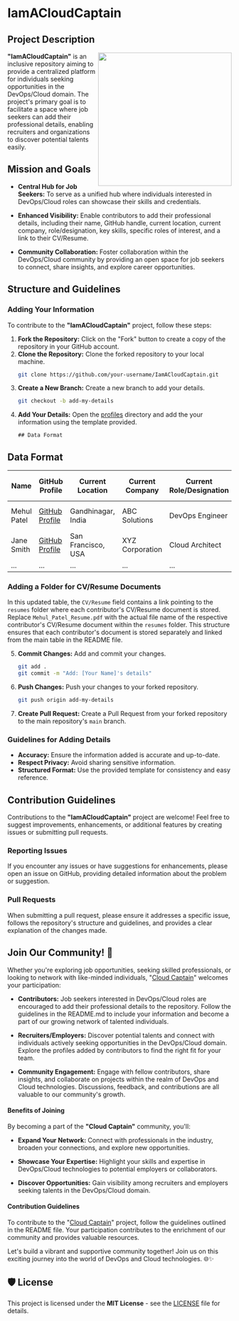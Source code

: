 # IamACloudCaptain

## Project Description

<img src="https://github.com/nomadicmehul/CloudCaptain/blob/main/Images/image.jpg" align="right" width="300">

**"IamACloudCaptain"** is an inclusive repository aiming to provide a centralized platform for individuals seeking opportunities in the DevOps/Cloud domain. The project's primary goal is to facilitate a space where job seekers can add their professional details, enabling recruiters and organizations to discover potential talents easily.

## Mission and Goals

- **Central Hub for Job Seekers:** To serve as a unified hub where individuals interested in DevOps/Cloud roles can showcase their skills and credentials.

- **Enhanced Visibility:** Enable contributors to add their professional details, including their name, GitHub handle, current location, current company, role/designation, key skills, specific roles of interest, and a link to their CV/Resume.

- **Community Collaboration:** Foster collaboration within the DevOps/Cloud community by providing an open space for job seekers to connect, share insights, and explore career opportunities.

## Structure and Guidelines

### Adding Your Information

To contribute to the **"IamACloudCaptain"** project, follow these steps:

1. **Fork the Repository:** Click on the "Fork" button to create a copy of the repository in your GitHub account.
2. **Clone the Repository:** Clone the forked repository to your local machine.
    ```bash
    git clone https://github.com/your-username/IamACloudCaptain.git
    ```
3. **Create a New Branch:** Create a new branch to add your details.
    ```bash
    git checkout -b add-my-details
    ```
4. **Add Your Details:** Open the [profiles](./profiles/readme.md) directory and add the your information using the template provided.
    ```
    ## Data Format
## Data Format

| **Name**        | **GitHub Profile**                                       | **Current Location**           | **Current Company** | **Current Role/Designation** | **Skills Keywords**         | **Specific Roles of Interest** | **CV/Resume**                          | **LinkedIn Profile**                    | **Availability** |
|-----------------|----------------------------------------------------------|------------------------|----------------------|------------------------------|-----------------------------|------------------------------------|---------------------------------------|---------------------------------------|-------------------|
| Mehul Patel      | [GitHub Profile](https://github.com/nomadicmehul/)      | Gandhinagar, India     | ABC Solutions         | DevOps Engineer              | AWS, Docker, Kubernetes    | Cloud Architect                    | [CV/Resume](./resumes/Mehul_Patel_Resume.pdf) | [LinkedIn Profile](linkedin_profile_link) | Immediate        |
| Jane Smith       | [GitHub Profile](link)                                   | San Francisco, USA     | XYZ Corporation       | Cloud Architect              | Azure, Terraform            | DevOps Engineer                    | [CV/Resume](link)                       | [LinkedIn Profile](linkedin_profile_link) | 2 months notice   |
| ...             | ...                                                      | ...                    | ...                  | ...                          | ...                         | ...                                | ...                                   | ...                                   | ...               

### Adding a Folder for CV/Resume Documents

In this updated table, the `CV/Resume` field contains a link pointing to the `resumes` folder where each contributor's CV/Resume document is stored. Replace `Mehul_Patel_Resume.pdf` with the actual file name of the respective contributor's CV/Resume document within the `resumes` folder. This structure ensures that each contributor's document is stored separately and linked from the main table in the README file.

5. **Commit Changes:** Add and commit your changes.
    ```bash
    git add .
    git commit -m "Add: [Your Name]'s details"
    ```
6. **Push Changes:** Push your changes to your forked repository.
    ```bash
    git push origin add-my-details
    ```
7. **Create Pull Request:** Create a Pull Request from your forked repository to the main repository's `main` branch.

### Guidelines for Adding Details

- **Accuracy:** Ensure the information added is accurate and up-to-date.
- **Respect Privacy:** Avoid sharing sensitive information.
- **Structured Format:** Use the provided template for consistency and easy reference.

## Contribution Guidelines

Contributions to the **"IamACloudCaptain"** project are welcome! Feel free to suggest improvements, enhancements, or additional features by creating issues or submitting pull requests.

### Reporting Issues

If you encounter any issues or have suggestions for enhancements, please open an issue on GitHub, providing detailed information about the problem or suggestion.

### Pull Requests

When submitting a pull request, please ensure it addresses a specific issue, follows the repository's structure and guidelines, and provides a clear explanation of the changes made.

## **Join Our Community!** 🚀

Whether you're exploring job opportunities, seeking skilled professionals, or looking to network with like-minded individuals, "[Cloud Captain](https://t.me/CloudCaptains)" welcomes your participation:

- **Contributors:** Job seekers interested in DevOps/Cloud roles are encouraged to add their professional details to the repository. Follow the guidelines in the README.md to include your information and become a part of our growing network of talented individuals.

- **Recruiters/Employers:** Discover potential talents and connect with individuals actively seeking opportunities in the DevOps/Cloud domain. Explore the profiles added by contributors to find the right fit for your team.

- **Community Engagement:** Engage with fellow contributors, share insights, and collaborate on projects within the realm of DevOps and Cloud technologies. Discussions, feedback, and contributions are all valuable to our community's growth.

#### Benefits of Joining

By becoming a part of the **"Cloud Captain"** community, you'll:

- **Expand Your Network:** Connect with professionals in the industry, broaden your connections, and explore new opportunities.

- **Showcase Your Expertise:** Highlight your skills and expertise in DevOps/Cloud technologies to potential employers or collaborators.

- **Discover Opportunities:** Gain visibility among recruiters and employers seeking talents in the DevOps/Cloud domain.

#### Contribution Guidelines

To contribute to the "[Cloud Captain](https://github.com/nomadicmehul/CloudCaptain)" project, follow the guidelines outlined in the README file. Your participation contributes to the enrichment of our community and provides valuable resources.

Let's build a vibrant and supportive community together! Join us on this exciting journey into the world of DevOps and Cloud technologies. 🌐✨

## 🛡️ License

This project is licensed under the **MIT License** - see the [LICENSE](LICENSE) file for details.
